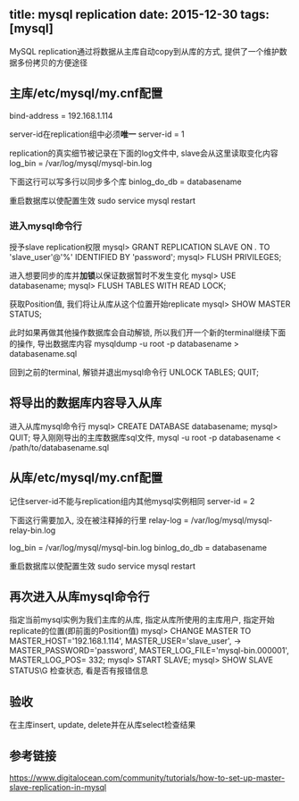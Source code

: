﻿title: mysql replication
date: 2015-12-30
tags: [mysql]
---

MySQL replication通过将数据从主库自动copy到从库的方式, 提供了一个维护数据多份拷贝的方便途径

<!--more-->

## 主库/etc/mysql/my.cnf配置

bind-address            = 192.168.1.114

server-id在replication组中必须**唯一**
server-id               = 1

replication的真实细节被记录在下面的log文件中, slave会从这里读取变化内容
log_bin                 = /var/log/mysql/mysql-bin.log

下面这行可以写多行以同步多个库
binlog_do_db            = databasename

重启数据库以使配置生效
sudo service mysql restart

### 进入mysql命令行

授予slave replication权限
mysql> GRANT REPLICATION SLAVE ON *.* TO 'slave_user'@'%' IDENTIFIED BY 'password';
mysql> FLUSH PRIVILEGES;

进入想要同步的库并**加锁**以保证数据暂时不发生变化
mysql> USE databasename;
mysql> FLUSH TABLES WITH READ LOCK;

获取Position值, 我们将让从库从这个位置开始replicate
mysql> SHOW MASTER STATUS;

此时如果再做其他操作数据库会自动解锁, 所以我们开一个新的terminal继续下面的操作, 导出数据库内容
mysqldump -u root -p databasename > databasename.sql

回到之前的terminal, 解锁并退出mysql命令行
UNLOCK TABLES;
QUIT;

## 将导出的数据库内容导入从库
进入从库mysql命令行
mysql> CREATE DATABASE databasename;
mysql> QUIT;
导入刚刚导出的主库数据库sql文件, 
mysql -u root -p databasename < /path/to/databasename.sql

## 从库/etc/mysql/my.cnf配置

记住server-id不能与replication组内其他mysql实例相同
server-id               = 2

下面这行需要加入, 没在被注释掉的行里
relay-log               = /var/log/mysql/mysql-relay-bin.log

log_bin                 = /var/log/mysql/mysql-bin.log
binlog_do_db            = databasename

重启数据库以使配置生效
sudo service mysql restart

## 再次进入从库mysql命令行
指定当前mysql实例为我们主库的从库, 
指定从库所使用的主库用户, 
指定开始replicate的位置(即前面的Position值)
mysql> CHANGE MASTER TO MASTER_HOST='192.168.1.114', MASTER_USER='slave_user', 
    -> MASTER_PASSWORD='password', MASTER_LOG_FILE='mysql-bin.000001', MASTER_LOG_POS=  332;
mysql> START SLAVE;
mysql> SHOW SLAVE STATUS\G
检查状态, 看是否有报错信息

## 验收
在主库insert, update, delete并在从库select检查结果

## 参考链接
https://www.digitalocean.com/community/tutorials/how-to-set-up-master-slave-replication-in-mysql
